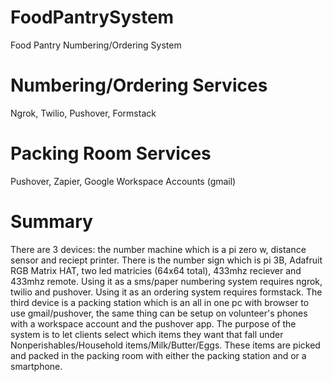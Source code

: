 # FoodPantrySystem
Food Pantry Numbering/Ordering System

# Numbering/Ordering Services
Ngrok,
Twilio,
Pushover,
Formstack

# Packing Room Services
Pushover,
Zapier,
Google Workspace Accounts (gmail)

# Summary
There are 3 devices: the number machine which is a pi zero w, distance sensor and reciept printer. There is the number sign which is pi 3B, Adafruit RGB Matrix HAT, two led matricies (64x64 total), 433mhz reciever and 433mhz remote. Using it as a sms/paper numbering system requires ngrok, twilio and pushover. Using it as an ordering system requires formstack. The third device is a packing station which is an all in one pc with browser to use gmail/pushover, the same thing can be setup on volunteer's phones with a workspace account and the pushover app. The purpose of the system is to let clients select which items they want that fall under Nonperishables/Household items/Milk/Butter/Eggs. These items are picked and packed in the packing room with either the packing station and or a smartphone.
